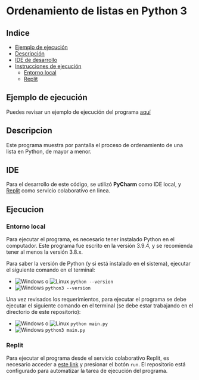 [logowindows]: https://upload.wikimedia.org/wikipedia/commons/thumb/5/5f/Windows_logo_-_2012.svg/25px-Windows_logo_-_2012.svg.png 'Windows'
[logomacos]: https://upload.wikimedia.org/wikipedia/commons/thumb/1/1b/Apple_logo_grey.svg/25px-Apple_logo_grey.svg.png 'macOS'
[logolinux]: https://upload.wikimedia.org/wikipedia/commons/thumb/3/3c/TuxFlat.svg/25px-TuxFlat.svg.png 'Linux'

# Ordenamiento de listas en Python 3

## Indice

- [Ejemplo de ejecución](#ejemplo-de-ejecucin)
- [Descripción](#descripcion)
- [IDE de desarrollo](#ide)
- [Instrucciones de ejecución](#ejecucion)
  - [Entorno local](#entorno-local)
  - [Replit](#replit)
  
## Ejemplo de ejecución
Puedes revisar un ejemplo de ejecución del programa [aquí](docs/Ejecucion.md)

## Descripcion
Este programa muestra por pantalla el proceso de ordenamiento de una lista en Python, de mayor a menor.

## IDE
Para el desarrollo de este código, se utilizó **PyCharm** como IDE local, y [Replit](https://replit.com/@SebaGarciaD/EjemploOrdenamientoPy "Replit") como 
servicio colaborativo en linea.

## Ejecucion

### Entorno local

Para ejecutar el programa, es necesario tener instalado Python en el computador. Este programa fue escrito en la 
versión 3.9.4, y se recomienda tener al menos la versión 3.8.x.

Para saber la versión de Python (y si está instalado en el sistema), ejecutar el siguiente comando en el terminal:
* ![Windows][logowindows] o ![Linux][logolinux] `python --version`
* ![Windows][logomacos] `python3 --version`

Una vez revisados los requerimientos, para ejecutar el programa se debe ejecutar el siguiente comando en el terminal 
(se debe estar trabajando en el directorio de este repositorio):
* ![Windows][logowindows] o ![Linux][logolinux] `python main.py`
* ![Windows][logomacos] `python3 main.py`

### Replit

Para ejecutar el programa desde el servicio colaboratívo Replit, es necesario acceder a [este link](https://replit.com/@SebaGarciaD/EjemploOrdenamientoPy "Repositorio Replit") y presionar el botón `run`. El repositorio está configurado para automatizar la tarea de ejecución del programa.